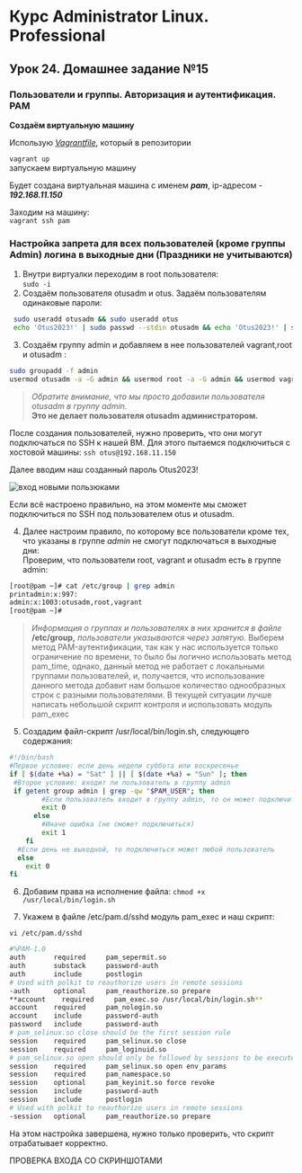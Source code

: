 # Курс Administrator Linux. Professional

## Урок 24. Домашнее задание №15

### Пользователи и группы. Авторизация и аутентификация. PAM  
  
**Создаём виртуальную машину**  
  
Использую _[Vagrantfile](Vagrantfile)_, который в репозитории  
  
```vagrant up```  
запускаем виртуальную машину  
  
Будет создана виртуальная машина с именем **_pam_**, ip-адресом - **_192.168.11.150_**

Заходим на машину:  
```vagrant ssh pam```
  
### Настройка запрета для всех пользователей (кроме группы Admin) логина в выходные дни (Праздники не учитываются)

1. Внутри виртуалки переходим в root пользователя:  
```sudo -i```  
2. Создаём пользователя otusadm и otus. Задаём пользователям одинаковые пароли:  

```bash
 sudo useradd otusadm && sudo useradd otus    
 echo 'Otus2023!' | sudo passwd --stdin otusadm && echo 'Otus2023!' | sudo passwd --stdin otus
```

3. Создаём группу admin и добавляем в нее пользователей vagrant,root и otusadm :  

```bash
sudo groupadd -f admin  
usermod otusadm -a -G admin && usermod root -a -G admin && usermod vagrant -a -G admin
```

>_Обратите внимание, что мы просто добавили пользователя otusadm в группу admin._  
>**Это не делает пользователя otusadm администратором.**  

После создания пользователей, нужно проверить, что они могут подключаться по SSH к нашей ВМ. Для этого пытаемся подключиться с хостовой машины:
```ssh otus@192.168.11.150```  

Далее вводим наш созданный пароль Otus2023!

![вход новыми пользюками](./img/Screenshot_1.PNG)

Если всё настроено правильно, на этом моменте мы сможет подключиться по SSH под пользователем otus и otusadm.  

4. Далее настроим правило, по которому все пользователи кроме тех, что указаны в группе _admin_ не смогут подключаться в выходные дни:  
Проверим, что пользователи root, vagrant и otusadm есть в группе admin:  

```bash
[root@pam ~]# cat /etc/group | grep admin 
printadmin:x:997:
admin:x:1003:otusadm,root,vagrant
[root@pam ~]#
```
>_Информация о группах и пользователях в них хранится в файле_ **/etc/group,** _пользователи указываются через запятую._
Выберем метод PAM-аутентификации, так как у нас используется только ограничение по времени, то было бы логично использовать метод pam_time, однако, данный метод не работает с локальными группами пользователей, и, получается, что использование данного метода добавит нам большое количество однообразных строк с разными пользователями. В текущей ситуации лучше написать небольшой скрипт контроля и использовать модуль pam_exec

5. Создадим файл-скрипт /usr/local/bin/login.sh, следующего содержания:  

```bash
#!/bin/bash
#Первое условие: если день недели суббота или воскресенье
if [ $(date +%a) = "Sat" ] || [ $(date +%a) = "Sun" ]; then
 #Второе условие: входит ли пользователь в группу admin
 if getent group admin | grep -qw "$PAM_USER"; then
        #Если пользователь входит в группу admin, то он может подключиться
        exit 0
      else
        #Иначе ошибка (не сможет подключиться)
        exit 1
    fi
  #Если день не выходной, то подключиться может любой пользователь
  else
    exit 0
fi
```

6. Добавим права на исполнение файла: ```chmod +x /usr/local/bin/login.sh```

7. Укажем в файле /etc/pam.d/sshd модуль pam_exec и наш скрипт:

```vi /etc/pam.d/sshd```

```bash
#%PAM-1.0
auth       required     pam_sepermit.so
auth       substack     password-auth
auth       include      postlogin
# Used with polkit to reauthorize users in remote sessions
-auth      optional     pam_reauthorize.so prepare
**account    required     pam_exec.so /usr/local/bin/login.sh**
account    required     pam_nologin.so
account    include      password-auth
password   include      password-auth
# pam_selinux.so close should be the first session rule
session    required     pam_selinux.so close
session    required     pam_loginuid.so
# pam_selinux.so open should only be followed by sessions to be executed in the user context
session    required     pam_selinux.so open env_params
session    required     pam_namespace.so
session    optional     pam_keyinit.so force revoke
session    include      password-auth
session    include      postlogin
# Used with polkit to reauthorize users in remote sessions
-session   optional     pam_reauthorize.so prepare

```

На этом настройка завершена, нужно только проверить, что скрипт отрабатывает корректно.  


ПРОВЕРКА ВХОДА СО СКРИНШОТАМИ